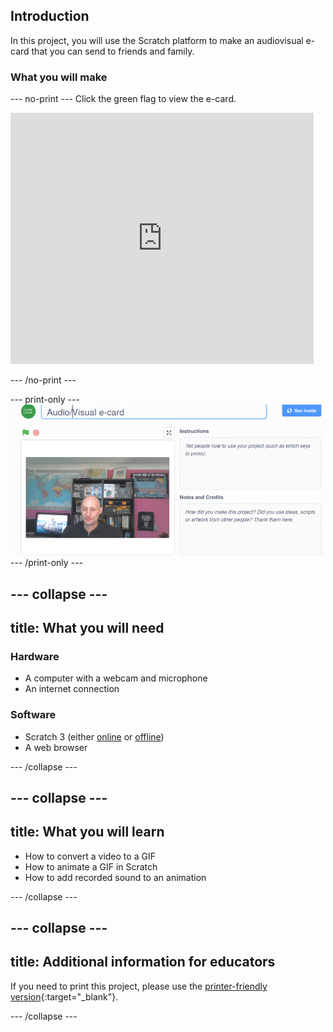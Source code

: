 ## Introduction

In this project, you will use the Scratch platform to make an audiovisual e-card that you can send to friends and family.

### What you will make

--- no-print ---
Click the green flag to view the e-card.

<iframe src="https://scratch.mit.edu/projects/419313682/embed" allowtransparency="true" width="485" height="402" frameborder="0" scrolling="no" allowfullscreen></iframe>

--- /no-print ---

--- print-only ---
![Complete project](images/showcase_static.png)
--- /print-only ---

--- collapse ---
---
title: What you will need
---
### Hardware

- A computer with a webcam and microphone
- An internet connection

### Software

- Scratch 3 (either [online](http://rpf.io/scratchon) or [offline](http://rpf.io/scratchoff))
- A web browser

--- /collapse ---

--- collapse ---
---
title: What you will learn
---

- How to convert a video to a GIF
- How to animate a GIF in Scratch
- How to add recorded sound to an animation

--- /collapse ---

--- collapse ---
---
title: Additional information for educators
---

If you need to print this project, please use the [printer-friendly version](https://projects.raspberrypi.org/en/projects/av-e-card/print){:target="_blank"}.

--- /collapse ---
